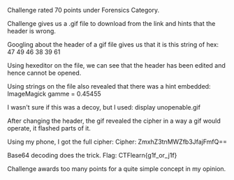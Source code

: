 Challenge rated 70 points under Forensics Category.

Challenge gives us a .gif file to download from the link and hints that the header is wrong.

Googling about the header of a gif file gives us that it is this string of hex:
47 49 46 38 39 61

Using hexeditor on the file, we can see that the header has been edited and hence cannot be opened.

Using strings on the file also revealed that there was a hint embedded:
ImageMagick gamme = 0.45455

I wasn't sure if this was a decoy, but I used:
display unopenable.gif

After changing the header, the gif revealed the cipher in a way a gif would operate, it flashed parts of it.

Using my phone, I got the full cipher:
Cipher: ZmxhZ3tnMWZfb3JfajFmfQ==

Base64 decoding does the trick.
Flag: CTFlearn{g1f_or_j1f}

Challenge awards too many points for a quite simple concept in my opinion.
